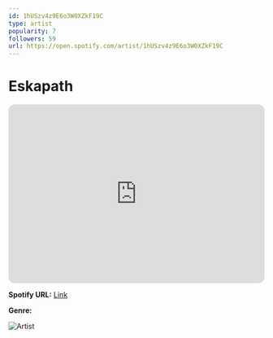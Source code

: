 ```yaml
---
id: 1hUSzv4z9E6o3W0XZkF19C
type: artist
popularity: 7
followers: 59
url: https://open.spotify.com/artist/1hUSzv4z9E6o3W0XZkF19C
---
```

# Eskapath

<iframe style="border-radius:12px" src="https://open.spotify.com/embed/artist/1hUSzv4z9E6o3W0XZkF19C" width="100%" height="352" frameBorder="0" allowfullscreen="" allow="autoplay; clipboard-write; encrypted-media; fullscreen; picture-in-picture" loading="lazy"></iframe>

**Spotify URL:** [Link](https://open.spotify.com/artist/1hUSzv4z9E6o3W0XZkF19C)

**Genre:** 

![Artist](https://i.scdn.co/image/ab6761610000e5ebb888551908eae05a18aa49d1)
